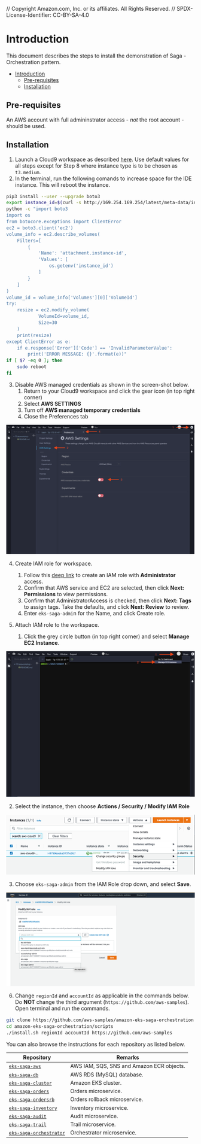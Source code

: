 // Copyright Amazon.com, Inc. or its affiliates. All Rights Reserved. // SPDX-License-Identifier: CC-BY-SA-4.0

# Introduction

This document describes the steps to install the demonstration of Saga - Orchestration pattern.

- [Introduction](#introduction)
  - [Pre-requisites](#pre-requisites)
  - [Installation](#installation)

## Pre-requisites

An AWS account with full admininstrator access - _not_ the root account - should be used.

## Installation

1. Launch a Cloud9 workspace as described [here](https://docs.aws.amazon.com/cloud9/latest/user-guide/tutorial-create-environment.html). Use default values for all steps except for Step 8 where instance type is to be chosen as `t3.medium`.
2. In the terminal, run the following comands to increase space for the IDE instance. This will reboot the instance.

```bash
pip3 install --user --upgrade boto3
export instance_id=$(curl -s http://169.254.169.254/latest/meta-data/instance-id)
python -c "import boto3
import os
from botocore.exceptions import ClientError 
ec2 = boto3.client('ec2')
volume_info = ec2.describe_volumes(
    Filters=[
        {
            'Name': 'attachment.instance-id',
            'Values': [
                os.getenv('instance_id')
            ]
        }
    ]
)
volume_id = volume_info['Volumes'][0]['VolumeId']
try:
    resize = ec2.modify_volume(    
            VolumeId=volume_id,    
            Size=30
    )
    print(resize)
except ClientError as e:
    if e.response['Error']['Code'] == 'InvalidParameterValue':
        print('ERROR MESSAGE: {}'.format(e))"
if [ $? -eq 0 ]; then
    sudo reboot
fi
```

3. Disable AWS managed credentials as shown in the screen-shot below.
   1. Return to your Cloud9 workspace and click the gear icon (in top right corner)
   2. Select **AWS SETTINGS**
   3. Turn off **AWS managed temporary credentials**
   4. Close the Preferences tab 

![creds](../png/c9disableiam.png)

4. Create IAM role for workspace.
   1. Follow this [deep link](https://console.aws.amazon.com/iam/home#/roles$new?step=review&commonUseCase=EC2%2BEC2&selectedUseCase=EC2&policies=arn:aws:iam::aws:policy%2FAdministratorAccess&roleName=eks-saga-admin) to create an IAM role with **Administrator** access.
   2. Confirm that AWS service and EC2 are selected, then click **Next: Permissions** to view permissions.
   3. Confirm that AdministratorAccess is checked, then click **Next: Tags** to assign tags. Take the defaults, and click **Next: Review** to review.
   4. Enter `eks-saga-admi`n for the Name, and click Create role. 

5. Attach IAM role to the workspace.
   1. Click the grey circle button (in top right corner) and select **Manage EC2 Instance**.

![c9-role](../png/cloud9-role.png)
   
   2. Select the instance, then choose **Actions / Security / Modify IAM Role**

![c9-instanace-role](../png/c9instancerole.png)

   3. Choose `eks-saga-admin` from the IAM Role drop down, and select **Save**.

![c9-attach-iam](../png/attach-iam.png)

6. Change `regionId` and `accountId` as applicable in the commands below. Do **NOT** change the third argument (`https://github.com/aws-samples`). Open terminal and run the commands.

```bash
git clone https://github.com/aws-samples/amazon-eks-saga-orchestration
cd amazon-eks-saga-orchestration/scripts
./install.sh regionId accountId https://github.com/aws-samples
```

You can also browse the instructions for each repository as listed below.

| Repository                                                                                           | Remarks                                   |
| ---------------------------------------------------------------------------------------------------- | ----------------------------------------- |
| [`eks-saga-aws`](https://github.com/aws-samples/amazon-eks-saga-orchestration-aws)                   | AWS IAM, SQS, SNS and Amazon ECR objects. |
| [`eks-saga-db`](https://github.com/aws-samples/amazon-eks-saga-orchestration-db)                     | AWS RDS (MySQL) database.                 |
| [`eks-saga-cluster`](https://github.com/aws-samples/amazon-eks-saga-orchestration-cluster)           | Amazon EKS cluster.                       |
| [`eks-saga-orders`](https://github.com/aws-samples/amazon-eks-saga-orchestration-orders)             | Orders microservice.                      |
| [`eks-saga-ordersrb`](https://github.com/aws-samples/amazon-eks-saga-orchestration-orders-rb)        | Orders rollback microservice.             |
| [`eks-saga-inventory`](https://github.com/aws-samples/amazon-eks-saga-orchestration-inventory)       | Inventory microservice.                   |
| [`eks-saga-audit`](https://github.com/aws-samples/amazon-eks-saga-orchestration-audit)               | Audit microservice.                       |
| [`eks-saga-trail`](https://github.com/aws-samples/amazon-eks-saga-orchestration-trail)               | Trail microservice.                       |
| [`eks-saga-orchestrator`](https://github.com/aws-samples/amazon-eks-saga-orchestration-orchestrator) | Orchestrator microservice.                |

